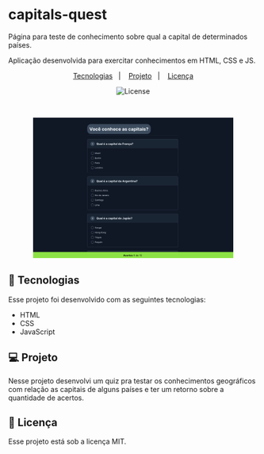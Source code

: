 # capitals-quest

Página para teste de conhecimento sobre qual a capital de determinados países.

<p>
Aplicação desenvolvida para exercitar conhecimentos em HTML, CSS e JS.
</p>

<p align="center">
  <a href="#-tecnologias">Tecnologias</a>&nbsp;&nbsp;&nbsp;|&nbsp;&nbsp;&nbsp;
  <a href="#-projeto">Projeto</a>&nbsp;&nbsp;&nbsp;|&nbsp;&nbsp;&nbsp;
  <a href="#memo-licença">Licença</a>
</p>

<p align="center">
  <img alt="License" src="https://img.shields.io/static/v1?label=license&message=MIT&color=49AA26&labelColor=000000">
</p>

<br>

<p align="center">
  <img alt="Preview do projeto desenvolvido." src="./assets/preview.png" width="80%">
</p>

## 🚀 Tecnologias

Esse projeto foi desenvolvido com as seguintes tecnologias:

- HTML
- CSS
- JavaScript

## 💻 Projeto

Nesse projeto desenvolvi um quiz pra testar os conhecimentos geográficos com relação as capitais de alguns países e ter um retorno sobre a quantidade de acertos.

## 📝 Licença

Esse projeto está sob a licença MIT.
